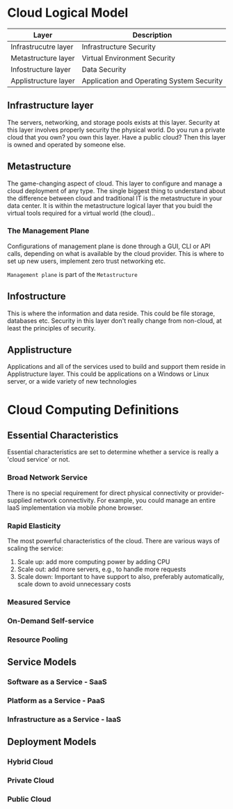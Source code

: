 # Cloud Logical Model

Layer        | Description
-------------|---------------
Infrastrucutre layer|Infrastructure Security
Metastructure layer|Virtual Environment Security
Infostructure layer|Data Security
Applistructure layer|Application and Operating System Security

## Infrastructure layer
The servers, networking, and storage pools exists at this layer. Security at this layer involves properly security the physical world. Do you run a private cloud that you own? you own this layer. Have a public cloud? Then this layer is owned and operated by someone else.

## Metastructure
The game-changing aspect of cloud. This layer to configure and manage a cloud deployment of any type. The single biggest thing to understand about the difference between cloud and traditional IT is the metastructure in your data center. It is within the metastructure logical layer that you buidl the virtual tools required for a virtual world (the cloud)..

### The Management Plane
Configurations of management plane is done through a GUI, CLI or API calls, depending on what is available by the cloud provider. This is where to set up new users, implement zero trust networking etc.

`Management plane` is part of the `Metastructure`

## Infostructure
This is where the information and data reside. This could be file storage, databases etc. Security in this layer don't really change from non-cloud, at least the principles of security.

## Applistructure
Applications and all of the services used to build and support them reside in Applistructure layer. This could be applications on a Windows or Linux server, or a wide variety of new technologies

# Cloud Computing Definitions

## Essential Characteristics
Essential characteristics are set to determine whether a service is really a 'cloud service' or not.

### Broad Network Service
There is no special requirement for direct physical connectivity or provider-supplied network connectivity. For example, you could manage an entire IaaS implementation via mobile phone browser.

### Rapid Elasticity
The most powerful characteristics of the cloud. There are various ways of scaling the service:
1. Scale up: add more computing power by adding CPU
2. Scale out: add more servers, e.g., to handle more requests
3. Scale down: Important to have support to also, preferably automatically, scale down to avoid unnecessary costs

### Measured Service
### On-Demand Self-service
### Resource Pooling

## Service Models
### Software as a Service - SaaS
### Platform as a Service - PaaS
### Infrastructure as a Service - IaaS

## Deployment Models
### Hybrid Cloud
### Private Cloud
### Public Cloud
